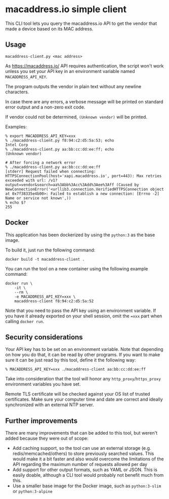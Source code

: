 # macaddress.io simple client

This CLI tool lets you query the macaddress.io API to get the vendor that made a device based on
its MAC address.

## Usage

```
macaddress-client.py <mac address>
```

As https://macaddress.io/ API requires authentication, the script won't work unless you set your
API key in an environment variable named `MACADDRESS_API_KEY`.

The program outputs the vendor in plain text without any newline characters.

In case there are any errors, a verbose message will be printed on standard error output and a non-zero exit code.

If vendor could not be determined, `(Unknown vendor)` will be printed.

Examples:

```
% export MACADDRESS_API_KEY=xxx
% ./macaddress-client.py f8:94:c2:d5:5a:53; echo
Intel Corp
% ./macaddress-client.py aa:bb:cc:dd:ee:ff; echo
(Unknown vendor)

# After forcing a network error
% ./macaddress-client.py aa:bb:cc:dd:ee:ff
[stderr] Request failed when connecting: HTTPSConnectionPool(host='xapi.macaddress.io', port=443): Max retries exceeded with url: /v1?output=vendor&search=aa%3Abb%3Acc%3Add%3Aee%3Aff (Caused by NewConnectionError('<urllib3.connection.VerifiedHTTPSConnection object at 0x7f38335e4b00>: Failed to establish a new connection: [Errno -2] Name or service not known',))
% echo $?
255
```

## Docker

This application has been dockerized by using the `python:3` as the base image.

To build it, just run the following command:

```
docker build -t macaddress-client .
```

You can run the tool on a new container using the following example command:

```
docker run \
    -it \
    --rm \
    -e MACADDRESS_API_KEY=xxx \
    macaddress-client f8:94:c2:d5:5a:52
```

Note that you need to pass the API key using an environment variable. If you have it already
exported on your shell session, omit the `=xxx` part when calling `docker run`.

## Security considerations

Your API key has to be set on an environment variable. Note that depending on how you do that, it can be read by other programs. If you want to make sure it can be just read by this tool, define it the following way:

```
% MACADDRESS_API_KEY=xxx ./macaddress-client aa:bb:cc:dd:ee:ff
```

Take into consideration that the tool will honor any `http_proxy`/`https_proxy` environment variables you have set.

Remote TLS certificate will be checked against your OS list of trusted certificates. Make sure your computer time and date are correct and ideally synchronized with an external NTP server.

## Further improvements

There are many improvements that can be added to this tool, but weren't added because they were out
of scope:

* Add caching support, so the tool can use an external storage (e.g. redis/memcached/others) to
  store previously searched values. This would make it a bit faster and also would overcome the
  limitations of the API regarding the maximum number of requests allowed per day
* Add support for other output formats, such as YAML or JSON. This is easily doable, although a CLI
  tool would probably not benefit much from this.
* Use a smaller base image for the Docker image, such as `python:3-slim` or `python:3-alpine`
